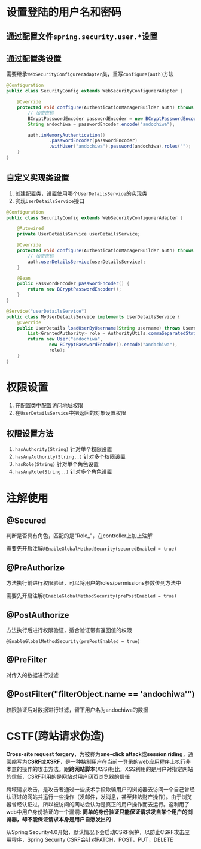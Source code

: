 # 设置登陆的用户名和密码

## 通过配置文件`spring.security.user.*`设置

## 通过配置类设置

需要继承`WebSecurityConfigurerAdapter`类，重写`configure(auth)`方法

```java
@Configuration
public class SecurityConfig extends WebSecurityConfigurerAdapter {

    @Override
    protected void configure(AuthenticationManagerBuilder auth) throws Exception {
        // 加密密码
        BCryptPasswordEncoder passwordEncoder = new BCryptPasswordEncoder();
        String andochiwa = passwordEncoder.encode("andochiwa");

        auth.inMemoryAuthentication()
                .passwordEncoder(passwordEncoder)
                .withUser("andochiwa").password(andochiwa).roles("");
    }
}
```

## 自定义实现类设置

1. 创建配置类，设置使用哪个`UserDetailsService`的实现类
2. 实现`UserDetailsService`接口

```java
@Configuration
public class SecurityConfig extends WebSecurityConfigurerAdapter {

    @Autowired
    private UserDetailsService userDetailsService;

    @Override
    protected void configure(AuthenticationManagerBuilder auth) throws Exception {
        // 加密密码
        auth.userDetailsService(userDetailsService);
    }

    @Bean
    public PasswordEncoder passwordEncoder() {
        return new BCryptPasswordEncoder();
    }
}
```

```java
@Service("userDetailsService")
public class MyUserDetailsService implements UserDetailsService {
    @Override
    public UserDetails loadUserByUsername(String username) throws UsernameNotFoundException {
        List<GrantedAuthority> role = AuthorityUtils.commaSeparatedStringToAuthorityList("role");
        return new User("andochiwa",
                new BCryptPasswordEncoder().encode("andochiwa"),
                role);
    }
}
```

# 权限设置

1. 在配置类中配置访问地址权限
2. 在`UserDetailsService`中把返回的对象设置权限

## 权限设置方法

1. `hasAuthority(String)` 针对单个权限设置
2. `hasAnyAuthority(String..)` 针对多个权限设置
3. `hasRole(String)` 针对单个角色设置
4. `hasAnyRole(String..)` 针对多个角色设置

# 注解使用

## @Secured

判断是否具有角色，匹配的是"Role_"，在controller上加上注解

需要先开启注解`@EnableGlobalMethodSecurity(securedEnabled = true)`

## @PreAuthorize

方法执行前进行权限验证，可以将用户的roles/permissions参数传到方法中

需要先开启注解`@EnableGlobalMethodSecurity(prePostEnabled = true)`

## @PostAuthorize

方法执行后进行权限验证，适合验证带有返回值的权限

`@EnableGlobalMethodSecurity(prePostEnabled = true)`

## @PreFilter

对传入的数据进行过滤

## @PostFilter("filterObject.name == 'andochiwa'")

权限验证后对数据进行过滤，留下用户名为andochiwa的数据

# CSTF(跨站请求伪造)

**Cross-site request forgery**，为被称为**one-click attack**或**session riding**，通常缩写为**CSRF**或**XSRF**，是一种挟制用户在当前一登录的web应用程序上执行非本意的操作的攻击方法。跟**跨网站脚本**(XSS)相比，XSS利用的是用户对指定网站的信任，CSRF利用的是网站对用户网页浏览器的信任

跨域请求攻击，是攻击者通过一些技术手段欺骗用户的浏览器去访问一个自己曾经认证过的网站并运行一些操作（发邮件，发消息，甚至非法财产操作）。由于浏览器曾经认证过，所以被访问的网站会认为是真正的用户操作而去运行。这利用了web中用户身份验证的一个漏洞: **简单的身份验证只能保证请求发自某个用户的浏览器，却不能保证请求本身是用户自愿发出的**

从Spring Security4.0开始，默认情况下会启动CSRF保护，以防止CSRF攻击应用程序，Spring Security CSRF会针对PATCH，POST，PUT，DELETE